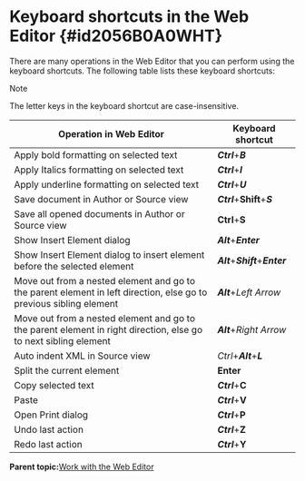 # Keyboard shortcuts in the Web Editor {#id2056B0A0WHT}

There are many operations in the Web Editor that you can perform using the keyboard shortcuts. The following table lists these keyboard shortcuts:

>[!NOTE]
>
> The letter keys in the keyboard shortcut are case-insensitive.

|Operation in Web Editor|Keyboard shortcut|
|-----------------------|-----------------|
|Apply bold formatting on selected text|***Ctrl***+***B***|
|Apply Italics formatting on selected text|***Ctrl***+***I***|
|Apply underline formatting on selected text|***Ctrl***+***U***|
|Save document in Author or Source view|***Ctrl***+**Shift**+***S***|
|Save all opened documents in Author or Source view|**Ctrl**+**S**|
|Show Insert Element dialog|***Alt***+***Enter***|
|Show Insert Element dialog to insert element before the selected element|***Alt***+***Shift***+***Enter***|
|Move out from a nested element and go to the parent element in left direction, else go to previous sibling element|***Alt***+**Left* Arrow*|
|Move out from a nested element and go to the parent element in right direction, else go to next sibling element|***Alt***+*Right Arrow*|
|Auto indent XML in Source view|*Ctrl*+***Alt***+***L***|
|Split the current element|**Enter**|
|Copy selected text|***Ctrl***+**C**|
|Paste|***Ctrl***+**V**|
|Open Print dialog|***Ctrl***+**P**|
|Undo last action|***Ctrl***+**Z**|
|Redo last action|***Ctrl***+**Y**|

**Parent topic:**[Work with the Web Editor](web-editor.md)

